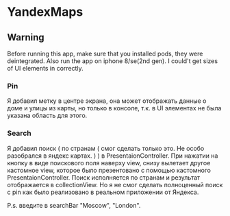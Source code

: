 # YandexMaps

## Warning
Before running this app, make sure that you installed pods, they were deintegrated.
Also run the app on iphone 8/se(2nd gen). I could't get sizes of UI elements in correctly.

### Pin
Я добавил метку в центре экрана, она может отображать данные о доме и улицы из карты, но только в консоле, т.к. в UI элементах не была указана область для этого.
  
### Search
Я добавил поиск ( по странам ( смог сделать только это. Не особо разобрался в яндекс картах. ) ) в PresentaionController. При нажатии на кнопку в виде поискового поля наверху view, снизу вылетает другое кастомное view, которое было презентовано с помощью кастомного PresentaionController. Поиск исполняется по странам и результат отображается в collectionView. Но я не смог сделать полноценный поиск с pin как было реализовано в реальном приложении от Яндекса. 

P.s. введите в searchBar "Moscow", "London".
